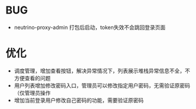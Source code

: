 # BUG
- neutrino-proxy-admin 打包后启动，token失效不会跳回登录页面

# 优化
- 调度管理，增加查看按钮，解决异常情况下，列表展示堆栈异常信息不全，不方便查看的问题
- 用户列表增加修改密码入口，管理员可以修改指定用户密码，无需验证原密码（仅管理员操作
- 增加当前登录用户修改自己密码的功能，需要验证原密码